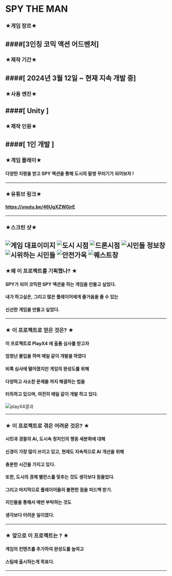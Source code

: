 # SPY THE MAN
### ★게임 장르★ 
####[3인칭 코믹 액션 어드벤처]
-----------
### ★제작 기간★ 
####[ 2024년 3월 12일 ~ 현재 지속 개발 중]
-----------   
### ★사용 엔진★ 
####[ Unity ] 
-----------  
### ★제작 인원★ 
####[ 1인 개발 ]
-----------
### ★게임 플레이★
#### 다양한 지령을 받고 SPY 액션을 통해 도시의 말썽 꾸러기가 되어보자 !
----------
### ★유튜브 링크★
#### https://youtu.be/46UgXZWGjrE
-----------
### ★스크린 샷★
![게임 대표이미지](https://github.com/FunnyP1ay/Project-SPY/assets/152964052/a65b2a8b-0231-4fcc-9d86-71ec620df171)
![도시 시점](https://github.com/FunnyP1ay/Project-SPY/assets/152964052/e8be3cb1-53d3-4ce8-94b3-5add040b90db)
![드론시점](https://github.com/FunnyP1ay/Project-SPY/assets/152964052/0dd9b9d8-3e4c-497a-a9d8-0c00e8fbe097)
![시민들 정보창](https://github.com/FunnyP1ay/Project-SPY/assets/152964052/af928fba-5363-4b6d-86f6-42fe4b663d74)
![시위하는 시민들](https://github.com/FunnyP1ay/Project-SPY/assets/152964052/740ac847-9fbb-4ac8-804d-76be2b7c5ec1)
![안전가옥](https://github.com/FunnyP1ay/Project-SPY/assets/152964052/7fdfb9a6-5e84-431c-a6e7-a72b5dc0e233)
![퀘스트창](https://github.com/FunnyP1ay/Project-SPY/assets/152964052/1a36f02a-1a5f-447a-bad5-2d8eec8e28f3)
----------

### ★왜 이 프로젝트를 기획했나? ★

#### SPY가 되어 코믹한 SPY 액션을 하는 게임을 만들고 싶었다.
#### 내가 하고싶은, 그리고 많은 플레이어에게 즐거움을 줄 수 있는
#### 신선한 게임을 만들고 싶었다.
-----------
### ★ 이 프로젝트로 얻은 것은? ★

#### 이 프로젝트로 PlayX4 에 출품 심사를 받고자 
#### 엄청난 몰입을 하며 매일 같이 개발을 하였다
#### 비록 심사에 떨어졌지만 게임의 완성도를 위해
#### 다양하고 사소한 문제들 까지 해결하는 법을
#### 터득하고 있으며, 여전히 매일 같이 개발 하고 있다.
![playX4결과](https://github.com/FunnyP1ay/Project-SPY/assets/152964052/54c0efbc-5219-4661-b2ee-e9ab9e9818a6)

-----------
### ★ 이 프로젝트로 겪은 어려운 것은? ★
#### 시민과 경찰의 Ai, 도시속 정치인의 행동 세분화에 대해
#### 신경이 가장 많이 쓰이고 있고, 현재도 지속적으로 AI 개선을 위해
#### 충분한 시간을 가지고 있다.
#### 또한, 도시의 경제 밸런스를 맞추는 것도 생각보다 힘들었다.
#### 그리고 마지막으로 플레이어들의 불편한 점을 피드백 받기.
#### 지인들을 통해서 매번 부탁하는 것도
#### 생각보다 어려운 일이였다.
-----------
### ★ 앞으로 이 프로젝트는 ? ★

#### 게임의 컨텐츠를 추가하여 완성도를 높여고
#### 스팀에 출시하는게 목표다.
-----------
